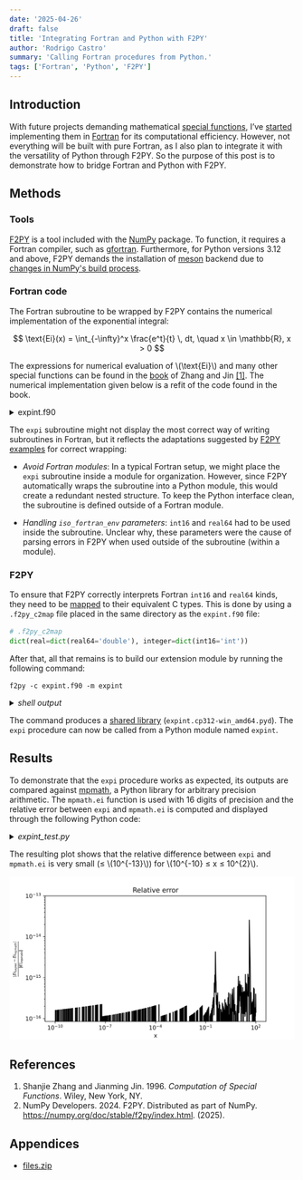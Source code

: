 ```yaml
---
date: '2025-04-26'
draft: false
title: 'Integrating Fortran and Python with F2PY'
author: 'Rodrigo Castro'
summary: 'Calling Fortran procedures from Python.'
tags: ['Fortran', 'Python', 'F2PY']
---
```


## Introduction
With future projects demanding mathematical [special functions], I’ve [started][spfuncs] implementing them in [Fortran] for its computational efficiency. However, not everything will be built with pure Fortran, as I also plan to integrate it with the versatility of Python through F2PY. So the purpose of this post is to demonstrate how to bridge Fortran and Python with F2PY.

## Methods

### Tools
[F2PY] is a tool included with the [NumPy] package. To function, it requires a Fortran compiler, such as [gfortran]. Furthermore, for Python versions 3.12 and above, F2PY demands the installation of [meson] backend due to [changes in NumPy's build process][NumPy migration].

### Fortran code
The Fortran subroutine to be wrapped by F2PY contains the numerical implementation of the exponential integral:

$$ \text{Ei}(x) = \int_{-\infty}^x \frac{e^t}{t} \, dt, \quad x \in \mathbb{R}, x > 0 $$

The expressions for numerical evaluation of \\(\text{Ei}\\) and many other special functions can be found in the [book][csf_book] of Zhang and Jin [[1]](#references). The numerical implementation given below is a refit of the code found in the book.

<details><summary>expint.f90</summary>
{{< include file="expint.md" >}}
</details>

The `expi` subroutine might not display the most correct way of writing subroutines in Fortran, but it reflects the adaptations suggested by [F2PY examples] for correct wrapping:

- *Avoid Fortran modules*: In a typical Fortran setup, we might place the `expi` subroutine inside a module for organization. However, since F2PY automatically wraps the subroutine into a Python module, this would create a redundant nested structure. To keep the Python interface clean, the subroutine is defined outside of a Fortran module.

- *Handling `iso_fortran_env` parameters*: `int16` and `real64` had to be used inside the subroutine. Unclear why, these parameters were the cause of parsing errors in F2PY when used outside of the subroutine (within a module).

### F2PY
To ensure that F2PY correctly interprets Fortran `int16` and `real64` kinds, they need to be [mapped][f2cmap] to their equivalent C types. This is done by using a `.f2py_c2map` file placed in the same directory as the `expint.f90` file:

```python
# .f2py_c2map
dict(real=dict(real64='double'), integer=dict(int16='int'))
```

After that, all that remains is to build our extension module by running the following command:

```console
f2py -c expint.f90 -m expint
```
<details><summary><i>shell output</i></summary>
{{< include file="out.md" >}}
</details>

The command produces a [shared library](#appendices) (`expint.cp312-win_amd64.pyd`). The `expi` procedure can now be called from a Python module named `expint`.

## Results
To demonstrate that the `expi` procedure works as expected, its outputs are compared against [mpmath], a Python library for arbitrary precision arithmetic. The `mpmath.ei` function is used with 16 digits of precision and the relative error between `expi` and `mpmath.ei` is computed and displayed through the following Python code:

<details><summary><i>expint_test.py</i></summary>
{{< include file="expint_test.md" >}}
</details>

The resulting plot shows that the relative difference between `expi` and `mpmath.ei` is very small (≤ \\(10^{-13}\\)) for \\(10^{-10} ≤ x ≤ 10^{2}\\).

<p align="center">
<img src="expi_error.svg" alt="expi relative error" >
</p>

## References
1. Shanjie Zhang and Jianming Jin. 1996. *Computation of Special Functions*. Wiley, New York, NY.
2. NumPy Developers. 2024. F2PY. Distributed as part of NumPy. https://numpy.org/doc/stable/f2py/index.html. (2025).

## Appendices
* <a href="files.zip" download>files.zip</a>

<!--Links-->
[Fortran]: https://fortran-lang.org/
[NumPy]: https://numpy.org/
[F2PY]: https://numpy.org/doc/stable/f2py/
[gfortran]: https://gcc.gnu.org/wiki/GFortran
[meson]: https://github.com/mesonbuild/meson
[mpmath]: https://mpmath.org/
[special functions]: https://en.wikipedia.org/wiki/Special_functions
[exponential integral]: https://en.wikipedia.org/wiki/Exponential_integral
[spfuncs]: https://github.com/rodpcastro/special-functions
[csf_book]: https://search.worldcat.org/title/33971114
[F2PY examples]: https://numpy.org/doc/stable/f2py/f2py-examples.html
[f2cmap]: https://numpy.org/doc/stable/f2py/advanced/use_cases.html#dealing-with-kind-specifiers
[NumPy migration]: https://numpy.org/doc/stable/reference/distutils_status_migration.html#distutils-status-migration
